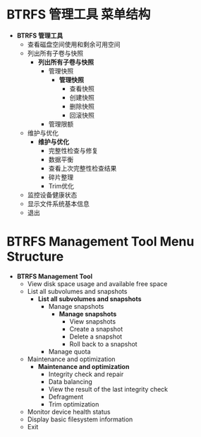 # BTRFS 管理工具 菜单结构

- ​**BTRFS 管理工具**
  - 查看磁盘空间使用和剩余可用空间
  - 列出所有子卷与快照
    - ​**列出所有子卷与快照**
      - 管理快照
        - ​**管理快照**
            - 查看快照
            - 创建快照
            - 删除快照
            - 回滚快照
      - 管理限额
  - 维护与优化
    - ​**维护与优化**
      - 完整性检查与修复
      - 数据平衡
      - 查看上次完整性检查结果
      - 碎片整理
      - Trim优化
  - 监控设备健康状态
  - 显示文件系统基本信息
  - 退出

# BTRFS Management Tool Menu Structure

- ​**BTRFS Management Tool**
  - View disk space usage and available free space
  - List all subvolumes and snapshots
    - ​**List all subvolumes and snapshots**
      - Manage snapshots
        - ​**Manage snapshots**
            - View snapshots
            - Create a snapshot
            - Delete a snapshot
            - Roll back to a snapshot
      - Manage quota
  - Maintenance and optimization
    - ​**Maintenance and optimization**
      - Integrity check and repair
      - Data balancing
      - View the result of the last integrity check
      - Defragment
      - Trim optimization
  - Monitor device health status
  - Display basic filesystem information
  - Exit

